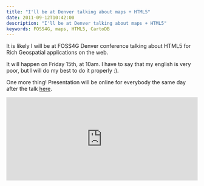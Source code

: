 ```yaml
---
title: "I'll be at Denver talking about maps + HTML5"
date: 2011-09-12T10:42:00
description: "I'll be at Denver talking about maps + HTML5"
keywords: FOSS4G, maps, HTML5, CartoDB
---
```


It is likely I will be at FOSS4G Denver conference talking about HTML5 for Rich Geospatial applications on the web.

It will happen on Friday 15th, at 10am. I have to say that my english is very poor, but I will do my best to do it properly :).

One more thing! Presentation will be online for everybody the same day after the talk [here](http://xavijam.github.com/html5-foss4g/).

<iframe width="100%" frameborder="0" height="220" src="https://team.carto.com/u/xavijam/builder/5133e9ee-8e7e-4c69-854f-271e0fab200e/embed"></iframe>
